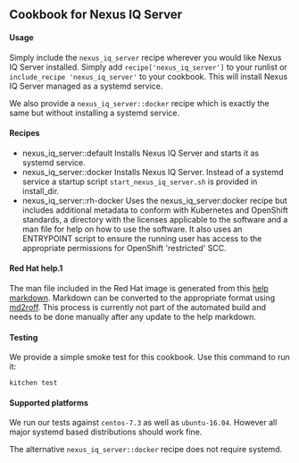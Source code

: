 ## Cookbook for Nexus IQ Server

#### Usage

Simply include the `nexus_iq_server` recipe wherever you would like Nexus IQ Server installed. Simply add
`recipe['nexus_iq_server']` to your runlist or `include_recipe 'nexus_iq_server'` to your cookbook. This will
install Nexus IQ Server managed as a systemd service.

We also provide a `nexus_iq_server::docker` recipe which is exactly the same but without installing a systemd service.

#### Recipes

 - nexus_iq_server::default
   Installs Nexus IQ Server and starts it as systemd service.
 - nexus_iq_server::docker
   Installs Nexus IQ Server. Instead of a systemd service a startup script `start_nexus_iq_server.sh` is provided in install_dir.
 - nexus_iq_server::rh-docker
   Uses the nexus_iq_server:docker recipe but includes additional metadata to conform with Kubernetes
   and OpenShift standards, a directory with the licenses applicable to the software and a man
   file for help on how to use the software. It also uses an ENTRYPOINT script to ensure the running
   user has access to the appropriate permissions for OpenShift 'restricted' SCC.
   
#### Red Hat help.1

The man file included in the Red Hat image is generated from this [help markdown](files/rh-docker/help.md). Markdown
can be converted to the appropriate format using [md2roff](https://github.com/nereusx/md2roff). This process is
currently not part of the automated build and needs to be done manually after any update to the help markdown.

#### Testing

We provide a simple smoke test for this cookbook. Use this command to run it:

    kitchen test
    
#### Supported platforms

We run our tests against `centos-7.3` as well as `ubuntu-16.04`. However all major systemd based distributions should
work fine.

The alternative `nexus_iq_server::docker` recipe does not require systemd.
